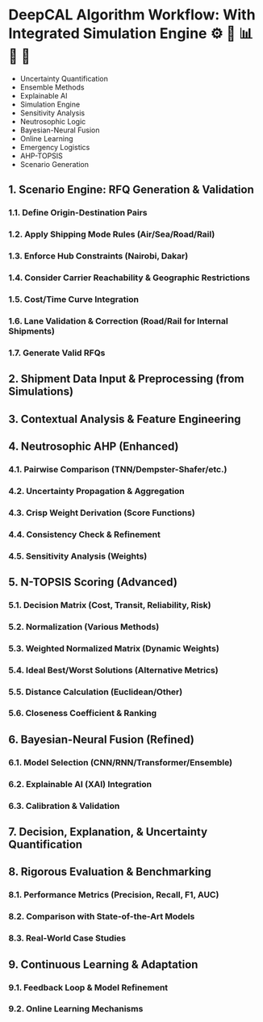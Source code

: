 
#  DeepCAL Algorithm Workflow: With Integrated Simulation Engine  ⚙️ 🔬 📊 🧠 🔁

 - Uncertainty Quantification
 - Ensemble Methods
 - Explainable AI
 - Simulation Engine
 - Sensitivity Analysis
 - Neutrosophic Logic
 - Bayesian-Neural Fusion
 - Online Learning
 - Emergency Logistics
 - AHP-TOPSIS
 - Scenario Generation

## 1. Scenario Engine: RFQ Generation & Validation

### 1.1. Define Origin-Destination Pairs

### 1.2. Apply Shipping Mode Rules (Air/Sea/Road/Rail)

### 1.3. Enforce Hub Constraints (Nairobi, Dakar)

### 1.4. Consider Carrier Reachability & Geographic Restrictions

### 1.5. Cost/Time Curve Integration

### 1.6. Lane Validation & Correction (Road/Rail for Internal Shipments)

### 1.7. Generate Valid RFQs

## 2. Shipment Data Input & Preprocessing (from Simulations)

## 3. Contextual Analysis & Feature Engineering

## 4. Neutrosophic AHP (Enhanced)

### 4.1. Pairwise Comparison (TNN/Dempster-Shafer/etc.)

### 4.2. Uncertainty Propagation & Aggregation

### 4.3. Crisp Weight Derivation (Score Functions)

### 4.4. Consistency Check & Refinement

### 4.5. Sensitivity Analysis (Weights)

## 5. N-TOPSIS Scoring (Advanced)

### 5.1. Decision Matrix (Cost, Transit, Reliability, Risk)

### 5.2. Normalization (Various Methods)

### 5.3. Weighted Normalized Matrix (Dynamic Weights)

### 5.4. Ideal Best/Worst Solutions (Alternative Metrics)

### 5.5. Distance Calculation (Euclidean/Other)

### 5.6. Closeness Coefficient & Ranking

## 6. Bayesian-Neural Fusion (Refined)

### 6.1. Model Selection (CNN/RNN/Transformer/Ensemble)

### 6.2. Explainable AI (XAI) Integration

### 6.3. Calibration & Validation

## 7. Decision, Explanation, & Uncertainty Quantification

## 8. Rigorous Evaluation & Benchmarking

### 8.1. Performance Metrics (Precision, Recall, F1, AUC)

### 8.2. Comparison with State-of-the-Art Models

### 8.3. Real-World Case Studies

## 9. Continuous Learning & Adaptation

### 9.1. Feedback Loop & Model Refinement

### 9.2. Online Learning Mechanisms
